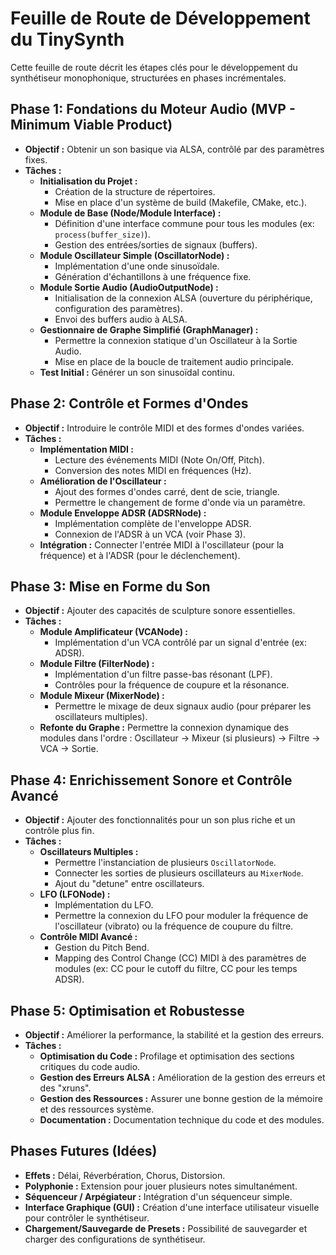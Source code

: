 # Feuille de Route de Développement du TinySynth

Cette feuille de route décrit les étapes clés pour le développement du synthétiseur monophonique, structurées en phases incrémentales.

## Phase 1: Fondations du Moteur Audio (MVP - Minimum Viable Product)

*   **Objectif :** Obtenir un son basique via ALSA, contrôlé par des paramètres fixes.
*   **Tâches :**
    *   **Initialisation du Projet :**
        *   Création de la structure de répertoires.
        *   Mise en place d'un système de build (Makefile, CMake, etc.).
    *   **Module de Base (Node/Module Interface) :**
        *   Définition d'une interface commune pour tous les modules (ex: `process(buffer_size)`).
        *   Gestion des entrées/sorties de signaux (buffers).
    *   **Module Oscillateur Simple (OscillatorNode) :**
        *   Implémentation d'une onde sinusoïdale.
        *   Génération d'échantillons à une fréquence fixe.
    *   **Module Sortie Audio (AudioOutputNode) :**
        *   Initialisation de la connexion ALSA (ouverture du périphérique, configuration des paramètres).
        *   Envoi des buffers audio à ALSA.
    *   **Gestionnaire de Graphe Simplifié (GraphManager) :**
        *   Permettre la connexion statique d'un Oscillateur à la Sortie Audio.
        *   Mise en place de la boucle de traitement audio principale.
    *   **Test Initial :** Générer un son sinusoïdal continu.

## Phase 2: Contrôle et Formes d'Ondes

*   **Objectif :** Introduire le contrôle MIDI et des formes d'ondes variées.
*   **Tâches :**
    *   **Implémentation MIDI :**
        *   Lecture des événements MIDI (Note On/Off, Pitch).
        *   Conversion des notes MIDI en fréquences (Hz).
    *   **Amélioration de l'Oscillateur :**
        *   Ajout des formes d'ondes carré, dent de scie, triangle.
        *   Permettre le changement de forme d'onde via un paramètre.
    *   **Module Enveloppe ADSR (ADSRNode) :**
        *   Implémentation complète de l'enveloppe ADSR.
        *   Connexion de l'ADSR à un VCA (voir Phase 3).
    *   **Intégration :** Connecter l'entrée MIDI à l'oscillateur (pour la fréquence) et à l'ADSR (pour le déclenchement).

## Phase 3: Mise en Forme du Son

*   **Objectif :** Ajouter des capacités de sculpture sonore essentielles.
*   **Tâches :**
    *   **Module Amplificateur (VCANode) :**
        *   Implémentation d'un VCA contrôlé par un signal d'entrée (ex: ADSR).
    *   **Module Filtre (FilterNode) :**
        *   Implémentation d'un filtre passe-bas résonant (LPF).
        *   Contrôles pour la fréquence de coupure et la résonance.
    *   **Module Mixeur (MixerNode) :**
        *   Permettre le mixage de deux signaux audio (pour préparer les oscillateurs multiples).
    *   **Refonte du Graphe :** Permettre la connexion dynamique des modules dans l'ordre : Oscillateur -> Mixeur (si plusieurs) -> Filtre -> VCA -> Sortie.

## Phase 4: Enrichissement Sonore et Contrôle Avancé

*   **Objectif :** Ajouter des fonctionnalités pour un son plus riche et un contrôle plus fin.
*   **Tâches :**
    *   **Oscillateurs Multiples :**
        *   Permettre l'instanciation de plusieurs `OscillatorNode`.
        *   Connecter les sorties de plusieurs oscillateurs au `MixerNode`.
        *   Ajout du "detune" entre oscillateurs.
    *   **LFO (LFONode) :**
        *   Implémentation du LFO.
        *   Permettre la connexion du LFO pour moduler la fréquence de l'oscillateur (vibrato) ou la fréquence de coupure du filtre.
    *   **Contrôle MIDI Avancé :**
        *   Gestion du Pitch Bend.
        *   Mapping des Control Change (CC) MIDI à des paramètres de modules (ex: CC pour le cutoff du filtre, CC pour les temps ADSR).

## Phase 5: Optimisation et Robustesse

*   **Objectif :** Améliorer la performance, la stabilité et la gestion des erreurs.
*   **Tâches :**
    *   **Optimisation du Code :** Profilage et optimisation des sections critiques du code audio.
    *   **Gestion des Erreurs ALSA :** Amélioration de la gestion des erreurs et des "xruns".
    *   **Gestion des Ressources :** Assurer une bonne gestion de la mémoire et des ressources système.
    *   **Documentation :** Documentation technique du code et des modules.

## Phases Futures (Idées)

*   **Effets :** Délai, Réverbération, Chorus, Distorsion.
*   **Polyphonie :** Extension pour jouer plusieurs notes simultanément.
*   **Séquenceur / Arpégiateur :** Intégration d'un séquenceur simple.
*   **Interface Graphique (GUI) :** Création d'une interface utilisateur visuelle pour contrôler le synthétiseur.
*   **Chargement/Sauvegarde de Presets :** Possibilité de sauvegarder et charger des configurations de synthétiseur.
